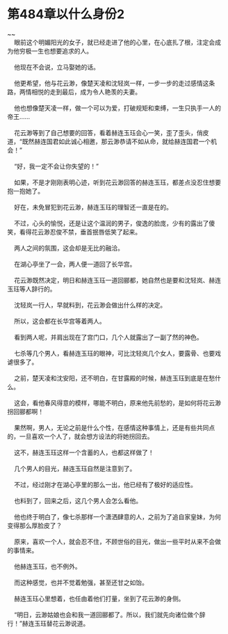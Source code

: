 # 第484章以什么身份2
~~<br>&nbsp;&nbsp;&nbsp;&nbsp;眼前这个明媚阳光的女子，就已经走进了他的心里，在心底扎了根，注定会成为他穷极一生也想要追求的人。<br><br>&nbsp;&nbsp;&nbsp;&nbsp;他现在不会说，立马娶她的话。<br><br>&nbsp;&nbsp;&nbsp;&nbsp;他更希望，他与花云渺，像楚天凌和沈轻岚一样，一步一步的走过感情这条路，两情相悦的走到最后，成为令人艳羡的夫妻。<br><br>&nbsp;&nbsp;&nbsp;&nbsp;他也想像楚天凌一样，做一个可以为爱，打破规矩和束缚，一生只执手一人的帝王……<br><br>&nbsp;&nbsp;&nbsp;&nbsp;花云渺等到了自己想要的回答，看着赫连玉珏会心一笑，歪了歪头，俏皮道，“既然赫连国君如此诚心相邀，那云渺恭请不如从命，就给赫连国君一个机会！”<br><br>&nbsp;&nbsp;&nbsp;&nbsp;“好，我一定不会让你失望的！”<br><br>&nbsp;&nbsp;&nbsp;&nbsp;如果，不是才刚刚表明心迹，听到花云渺回答的赫连玉珏，都差点没忍住想要抱一抱她了。<br><br>&nbsp;&nbsp;&nbsp;&nbsp;好在，未免冒犯到花云渺，赫连玉珏的理智还一直是在的。<br><br>&nbsp;&nbsp;&nbsp;&nbsp;不过，心头的愉悦，还是让这个温润的男子，俊逸的脸庞，少有的露出了傻笑，看得花云渺忍俊不禁，垂首抿唇低笑了起来。<br><br>&nbsp;&nbsp;&nbsp;&nbsp;两人之间的氛围，这会却是无比的融洽。<br><br>&nbsp;&nbsp;&nbsp;&nbsp;在湖心亭坐了一会，两人便一道回了长华宫。<br><br>&nbsp;&nbsp;&nbsp;&nbsp;花云渺既然决定，明日和赫连玉珏一道回郦都，她自然也是要和沈轻岚、赫连玉珏等人辞行的。<br><br>&nbsp;&nbsp;&nbsp;&nbsp;沈轻岚一行人，早就料到，花云渺会做出什么样的决定。<br><br>&nbsp;&nbsp;&nbsp;&nbsp;所以，这会都在长华宫等着两人。<br><br>&nbsp;&nbsp;&nbsp;&nbsp;看到两人呢，并肩出现在了宫门口，几个人就露出了一副了然的神色。<br><br>&nbsp;&nbsp;&nbsp;&nbsp;七杀等几个男人，看赫连玉珏的眼神，可比沈轻岚几个女人，要露骨、也要戏谑很多了。<br><br>&nbsp;&nbsp;&nbsp;&nbsp;之前，楚天凌和沈安阳，还不明白，在甘露殿的时候，赫连玉珏到底是在愁什么。<br><br>&nbsp;&nbsp;&nbsp;&nbsp;这会，看他春风得意的模样，哪能不明白，原来他先前愁的，是如何将花云渺拐回郦都啊！<br><br>&nbsp;&nbsp;&nbsp;&nbsp;果然啊，男人，无论之前是什么个性，在感情这种事情上，还是有些共同点的，一旦喜欢一个人了，就会想方设法的将她拐回去。<br><br>&nbsp;&nbsp;&nbsp;&nbsp;这不，赫连玉珏这样一个含蓄的人，也都这样做了！<br><br>&nbsp;&nbsp;&nbsp;&nbsp;几个男人的目光，赫连玉珏自然是注意到了。<br><br>&nbsp;&nbsp;&nbsp;&nbsp;不过，经过刚才在湖心亭里的那么一出，他已经有了极好的适应性。<br><br>&nbsp;&nbsp;&nbsp;&nbsp;也料到了，回来之后，这几个男人会怎么看他。<br><br>&nbsp;&nbsp;&nbsp;&nbsp;他也终于明白了，像七杀那样一个潇洒肆意的人，之前为了追自家皇妹，为何变得那么厚脸皮了？<br><br>&nbsp;&nbsp;&nbsp;&nbsp;原来，喜欢一个人，就会忍不住，不顾世俗的目光，做出一些平时从来不会做的事情来。<br><br>&nbsp;&nbsp;&nbsp;&nbsp;他赫连玉珏，也不例外。<br><br>&nbsp;&nbsp;&nbsp;&nbsp;而这种感觉，也并不觉着勉强，甚至还甘之如饴。<br><br>&nbsp;&nbsp;&nbsp;&nbsp;赫连玉珏心里想着，也任由着他们打量，坐到了花云渺的身侧。<br><br>&nbsp;&nbsp;&nbsp;&nbsp;“明日，云渺姑娘也会和我一道回郦都了。所以，我们就先向诸位做个辞行！”赫连玉珏替花云渺说道。<br><br>
                    

<script>_fwqdsqadxfw()</script>
<div><script>_dfwf1dw();</script></div>
<div><script>_dfwf1agdw();</script></div>
                